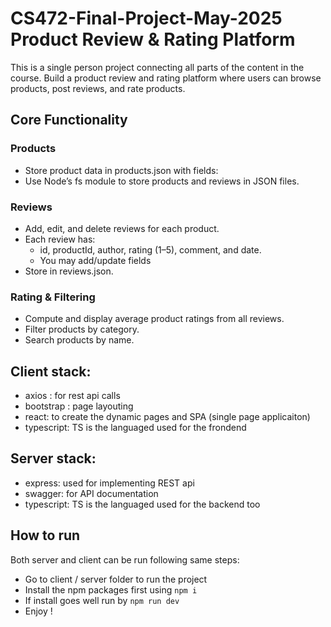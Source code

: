 # CS472-Final-Project-May-2025 Product Review & Rating Platform

This is a single person project connecting all parts of the content in the course.
Build a product review and rating platform where users can browse products, post reviews, and rate products.
## Core Functionality
### Products
- Store product data in products.json with fields:
- Use Node’s fs module to store products and reviews in JSON files.
###  Reviews
- Add, edit, and delete reviews for each product.
- Each review has:
	- id, productId, author, rating (1–5), comment, and date.
	- You may add/update fields
- Store in reviews.json. 
###  Rating & Filtering
- Compute and display average product ratings from all reviews.
- Filter products by category.
- Search products by name.


## Client stack:
- axios : for rest api calls
- bootstrap : page layouting
- react: to create the dynamic pages and SPA (single page applicaiton)
- typescript: TS is the languaged used for the frondend

## Server stack:
- express: used for implementing REST api
- swagger: for API documentation
- typescript: TS is the languaged used for the backend too

## How to run
Both server and client can be run following same steps:
- Go to client / server folder to run the project
- Install the npm packages first using `npm i`
- If install goes well run by `npm run dev`
- Enjoy !  